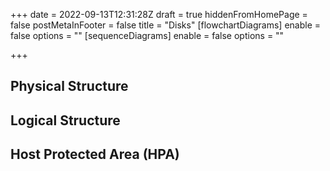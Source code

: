 +++
date = 2022-09-13T12:31:28Z
draft = true
hiddenFromHomePage = false
postMetaInFooter = false
title = "Disks"
[flowchartDiagrams]
enable = false
options = ""
[sequenceDiagrams]
enable = false
options = ""

+++
## Physical Structure

## Logical Structure

## Host Protected Area (HPA)